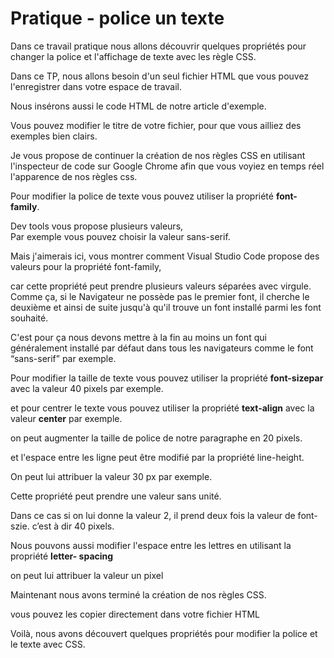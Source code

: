 # Pratique -  police un texte

Dans ce travail pratique nous allons découvrir quelques propriétés pour changer la police et l'affichage de texte avec les règle CSS.

Dans ce TP, nous allons besoin d'un seul fichier HTML que vous pouvez l'enregistrer dans votre espace de travail.

Nous insérons aussi le code HTML de notre article d'exemple.

Vous pouvez modifier le titre de votre fichier, pour que vous ailliez des exemples bien clairs.

Je vous propose de continuer la création de nos règles CSS en utilisant l'inspecteur de code sur Google Chrome afin que vous voyiez en temps réel l'apparence de nos règles css.

Pour modifier la police de texte vous pouvez utiliser la propriété **font-family**.

Dev tools vous propose plusieurs valeurs,  
Par exemple vous pouvez choisir la valeur sans-serif.

Mais j'aimerais ici, vous montrer comment Visual Studio Code propose des valeurs pour la propriété font-family, 

car cette propriété peut prendre plusieurs valeurs séparées avec virgule. 
Comme ça, si le Navigateur ne possède pas le premier font, il cherche le deuxième et ainsi de suite jusqu'à qu'il trouve un font installé parmi les font souhaité. 

C'est pour ça nous devons mettre à la fin au moins un font qui généralement installé par défaut dans tous les navigateurs comme le font “sans-serif” par exemple.

Pour modifier la taille de texte vous pouvez utiliser la propriété **font-sizepar** avec la valeur  40 pixels par exemple.

et pour centrer le texte vous pouvez utiliser la propriété **text-align** avec la valeur **center** par exemple.

on peut augmenter la taille de police de notre paragraphe en 20 pixels.

et l'espace entre les ligne peut être modifié par la propriété line-height.

On peut lui attribuer la valeur 30 px par exemple.

Cette propriété peut prendre une valeur sans unité.

Dans ce cas si on lui donne la valeur 2, il prend deux fois la valeur de font-szie.
c’est à dir  40 pixels. 

Nous pouvons aussi modifier l'espace entre les lettres en utilisant la propriété **letter- spacing** 

on peut lui attribuer la valeur un pixel 

Maintenant nous avons terminé la création de nos règles CSS.

vous pouvez les copier directement dans votre fichier HTML 

Voilà, nous avons découvert quelques propriétés pour modifier la police et le texte avec CSS. 
 
